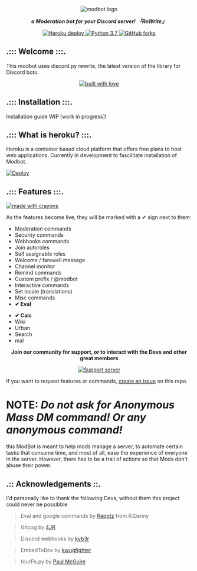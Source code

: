 <div align="center">
<p>
<img src="https://i.imgur.com/N13YyuA.png" alt="modbot logo" />
</p>
<p><i><b>a Moderation bot for your Discord server! 「ReWrite」</b></i></p>
</div>

<div align="center">
<a href="https://heroku.com/deploy?template=https://github.com/WebKide/modbot">
<img src="https://img.shields.io/badge/deploy_to-heroku-997FBC.svg?style=for-the-badge" alt="Heroku deploy" />
</a>

<a href="https://www.python.org/download/releases/3.0/">
<img src="https://img.shields.io/badge/python-3.7-7289DA.svg?style=for-the-badge" alt="Python 3.7" />
</a>

<a href="https://github.com/kyb3r/modmail/">
<img src="https://img.shields.io/github/forks/WebKide/modbot.svg?style=for-the-badge" alt="GitHub forks" />
</a>
</div>

## .::: Welcome :::.
This modbot uses discord.py rewrite, the latest version of the library for Discord bots.

<div align="center">
<a href="#">
<img src="http://forthebadge.com/images/badges/built-with-love.svg?style=for-the-badge" alt="built with love" />
</a>
</div>

## .::: Installation :::.

Installation guide WIP [work in progress]!

## .::: What is heroku? :::.

Heroku is a container based cloud platform that offers free plans to host web applications. Currently in development to fascilitate installation of Modbot. 

[![Deploy](https://www.herokucdn.com/deploy/button.png)](https://heroku.com/deploy?template=https://github.com/WebKide/modbot/tree/master)

## .::: Features :::.
<div>
<a href="#">
<img src="http://forthebadge.com/images/badges/made-with-crayons.svg?style=for-the-badge" alt="made with crayons" />
</a>
</div>

As the features become live, they will be marked with a ✔ sign next to them: 

* Moderation commands
* Security commands
* Webhooks commands
* Join autoroles
* Self assignable roles
* Welcome / farewell message
* Channel monitor
* Remind commands
* Custom prefix / @modbot
* Interactive commands
* Set locale (translations)
* Misc commands
* <b>✔ Eval</b>
+ <b>✔ Calc</b>
+ Wiki
+ Urban
+ Search
+ mal


<div align="center">
  <p><b>Join our community for support, or to interact with the Devs and other great members</b></p>
<p><a href="https://discord.gg/2B4UvKx"><img src="https://discordapp.com/api/guilds/515071617815019520/widget.png?style=banner2" alt="Support server" /></a></p>
</div>

If you want to request features or commands, [create an issue](https://github.com/WebKide/modbot/issues) on this repo.

NOTE: *Do not ask for Anonymous Mass DM command! Or any anonymous command!*
=
this ModBot is meant to help mods manage a server, to automate certain tasks that consume time, and most of all, ease the experience of everyone in the server. However, there has to be a trail of actions so that Mods don't abuse their power. 

## .:: Acknowledgements ::.

I'd personally like to thank the following Devs, without them this project could never be possibble

> Eval and google commands by [Rapptz](https://github.com/Rapptz) from R.Danny

> Gitcog by [4JR](https://github.com/fourjr/)

> Discord webhooks by [kyb3r](https://github.com/kyb3r/dhooks/)

> EmbedToBox by [kwugfighter](https://github.com/kwugfighter)

> fourFn.py by [Paul McGuire](http://pyparsing.wikispaces.com/file/view/fourFn.py)

